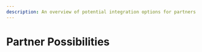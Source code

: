```yaml
---
description: An overview of potential integration options for partners.
---
```


# Partner Possibilities



